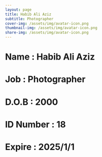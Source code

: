 ```yaml
---
layout: page
title: Habib Ali Aziz
subtitle: Photographer
cover-img: /assets/img/avatar-icon.png
thumbnail-img: /assets/img/avatar-icon.png
share-img: /assets/img/avatar-icon.png
---
```


# Name : Habib Ali Aziz
# Job : Photographer
# D.O.B : 2000
# ID Number : 18
# Expire : 2025/1/1
